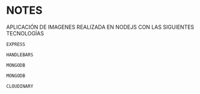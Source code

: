 # NOTES
APLICACIÓN DE IMAGENES REALIZADA EN NODEJS CON LAS SIGUIENTES TECNOLOGÍAS

```EXPRESS```

```HANDLEBARS```

```MONGODB```

```MONGODB```

```CLOUDINARY```
